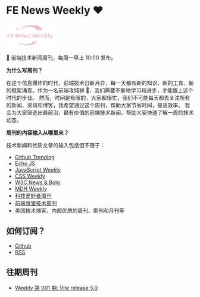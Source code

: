 # FE News Weekly ❤️

<link rel="icon" href="favicon.ico" type="image/x-icon" />

<img src="https://raw.githubusercontent.com/campcc/weekly/main/logo/logo.png" width="130" height="64" />

🚀 前端技术新闻周刊，每周一早上 10:00 发布。

**为什么写周刊？**

在这个信息爆炸的时代，前端技术日新月异，每一天都有新的知识、新的工具、新的框架涌现。作为一名前端攻城狮 🦁️，我们需要不断地学习和进步，才能跟上这个时代的步伐。
然而，时间是有限的，大家都很忙，我们不可能每天都去关注所有的新闻、资讯和博客，我希望通过这个周刊，帮助大家节省时间，提高效率。
我会为大家筛选出最前沿、最有价值的前端技术新闻，帮助大家快速了解一周的技术动态。

**周刊的内容输入从哪里来？**

技术新闻和优质文章的输入包括但不限于：

- [Github Trending](https://github.com/trending)
- [Echo JS](https://www.echojs.com/)
- [JavaScript Weekly](https://javascriptweekly.com/)
- [CSS Weekly](https://css-weekly.com/)
- [W3C News & Bolg](https://www.w3.org/news-events/)
- [MDH Weekly](https://mdhweekly.com/)
- [科技爱好者周刊](https://github.com/ruanyf/weekly)
- [前端食堂技术周刊](https://github.com/Geekhyt/weekly)
- 美团技术博客、内部优质的周刊、期刊和月刊等

## 如何订阅？

- [Github](https://github.com/campcc/weekly)
- [RSS](https://campcc.github.io/weekly/public/rss.xml)

## 往期周刊
- [Weekly 第 001 期: Vite release 5.0](https://campcc.github.io/weekly/docs/issue-001)